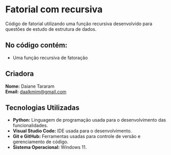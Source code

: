 # Fatorial com recursiva

Código de fatorial utilizando uma função recursiva desenvolvido para questões de estudo de estrutura de dados. 

## No código contém:
- Uma função recursiva de fatoração

## Criadora

**Nome:** Daiane Tararam  
**Email:** daalkmim@gmail.com 

## Tecnologias Utilizadas

- **Python:** Linguagem de programação usada para o desenvolvimento das funcionalidades.
- **Visual Studio Code:** IDE usada para o desenvolvimento.
- **Git e GitHub:** Ferramentas usadas para controle de versão e gerenciamento de código.
- **Sistema Operacional:** Windows 11.
